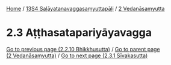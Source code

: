 
[Home](/) / [13S4 Saḷāyatanavaggasaṃyuttapāḷi](../../13S4.md) / [2 Vedanāsaṃyutta](../2.md)

# 2.3 Aṭṭhasatapariyāyavagga


[Go to previous page (2.2.10 Bhikkhusutta)](2.2/2.2.10.md) / [Go to parent page (2 Vedanāsaṃyutta)](../2.md) / [Go to next page (2.3.1 Sīvakasutta)](2.3/2.3.1.md)


